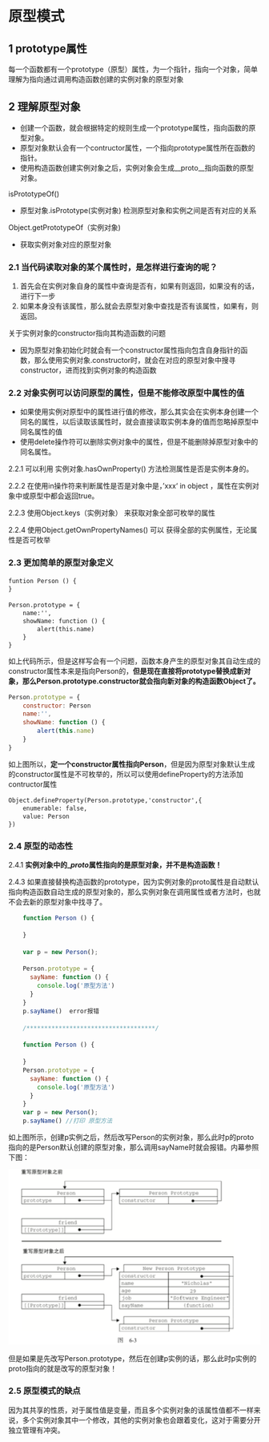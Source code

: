 # 原型模式

## 1 prototype属性

每一个函数都有一个prototype（原型）属性，为一个指针，指向一个对象，简单理解为指向通过调用构造函数创建的实例对象的原型对象

## 2 理解原型对象

* 创建一个函数，就会根据特定的规则生成一个prototype属性，指向函数的原型对象。
* 原型对象默认会有一个contructor属性，一个指向prototype属性所在函数的指针。
* 使用构造函数创建实例对象之后，实例对象会生成\__proto\__指向函数的原型对象。

isPrototypeOf\(\)

* 原型对象.isPrototype\(实例对象\)  检测原型对象和实例之间是否有对应的关系

Object.getPrototypeOf（实例对象\)

* 获取实例对象对应的原型对象

### 2.1 **当代码读取对象的某个属性时，是怎样进行查询的呢？**

1. 首先会在实例对象自身的属性中查询是否有，如果有则返回，如果没有的话，进行下一步
2. 如果本身没有该属性，那么就会去原型对象中查找是否有该属性，如果有，则返回。

关于实例对象的constructor指向其构造函数的问题

* 因为原型对象初始化时就会有一个constructor属性指向包含自身指针的函数，那么使用实例对象.constructor时，就会在对应的原型对象中搜寻constructor，进而找到实例对象的构造函数

### 2.2 对象实例可以访问原型的属性，但是不能修改原型中属性的值

* 如果使用实例对原型中的属性进行值的修改，那么其实会在实例本身创建一个同名的属性，以后读取该属性时，就会直接读取实例本身的值而忽略掉原型中同名属性的值
* 使用delete操作符可以删除实例对象中的属性，但是不能删除掉原型对象中的同名属性。

2.2.1 可以利用 实例对象.hasOwnProperty\(\) 方法检测属性是否是实例本身的。

2.2.2 在使用in操作符来判断属性是否是对象中是，’xxx‘ in object ，属性在实例对象中或原型中都会返回true。

2.2.3 使用Object.keys（实例对象） 来获取对象全部可枚举的属性

2.2.4 使用Object.getOwnPropertyNames\(\) 可以 获得全部的实例属性，无论属性是否可枚举

### 2.3 更加简单的原型对象定义

```
funtion Person () {
}

Person.prototype = {
    name:'',
    showName: function () {
        alert(this.name)
    }
}
```

如上代码所示，但是这样写会有一个问题，函数本身产生的原型对象其自动生成的constructor属性本来是指向Person的，**但是现在直接将prototype替换成新对象，那么Person.prototype.constructor就会指向新对象的构造函数Object了。**

```js
Person.prototype = {
    constructor: Person
    name:'',
    showName: function () {
        alert(this.name)
    }
}
```

如上图所以，**定一个constructor属性指向Person**，但是因为原型对象默认生成的constructor属性是不可枚举的，所以可以使用defineProperty的方法添加contructor属性

```
Object.defineProperty(Person.prototype,'constructor',{
    enumerable: false,
    value: Person
})
```

### 2.4 原型的动态性

2.4.1 **实例对象中的\_**_**proto**_**属性指向的是原型对象，并不是构造函数！**

2.4.3 如果直接替换构造函数的prototype，因为实例对象的proto属性是自动默认指向构造函数自动生成的原型对象的，那么实例对象在调用属性或者方法时，也就不会去新的原型对象中找寻了。

```js
    function Person () {

    }

    var p = new Person();

    Person.prototype = {
      sayName: function () {
        console.log('原型方法')
      }
    }
    p.sayName()  error报错

    /************************************/

    function Person () {

    }
    Person.prototype = {
      sayName: function () {
        console.log('原型方法')
      }
    }
    var p = new Person();
    p.sayName() //打印 原型方法
```

如上图所示，创建p实例之后，然后改写Person的实例对象，那么此时p的proto指向的是Person默认创建的原型对象，那么调用sayName时就会报错。内幕参照下图：

![](/assets/import4.png)

但是如果是先改写Person.prototype，然后在创建p实例的话，那么此时p实例的proto指向的就是改写的原型对象！

### 2.5 原型模式的缺点

因为其共享的性质，对于属性值是变量，而且多个实例对象的该属性值都不一样来说，多个实例对象其中一个修改，其他的实例对象也会跟着变化，这对于需要分开独立管理有冲突。

